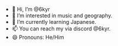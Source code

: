 - 👋 Hi, I’m @6kyr
- 👀 I’m interested in music and geography.
- 🌱 I’m currently learning Japanese.
- 📫 You can reach my via discord @6kyr.
- 😄 Pronouns: He/Him

<!---
6kyr/6kyr is a ✨ special ✨ repository because its `README.md` (this file) appears on your GitHub profile.
You can click the Preview link to take a look at your changes.
--->
